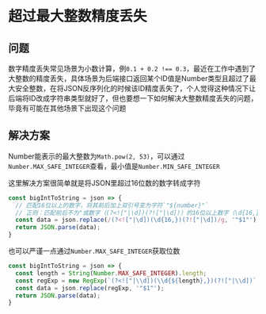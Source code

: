 # 超过最大整数精度丢失

## 问题

数字精度丢失常见场景为小数计算，例`0.1 + 0.2 !== 0.3`，最近在工作中遇到了大整数的精度丢失，具体场景为后端接口返回某个ID值是Number类型且超过了最大安全整数，在将JSON反序列化的时候该ID精度丢失了，个人觉得这种情况下让后端将ID改成字符串类型就好了，但也要想一下如何解决大整数精度丢失的问题，毕竟有可能在其他场景下出现这个问题

## 解决方案

Number能表示的最大整数为`Math.pow(2, 53)`，可以通过`Number.MAX_SAFE_INTEGER`查看，最小值是`Number.MIN_SAFE_INTEGER`

这里解决方案很简单就是将JSON里超过16位数的数字转成字符

```javascript
const bigIntToString = json => {
  // 匹配16位以上的数字，将其前后加上双引号变为字符`"${number}"`
  // 正则：匹配前后不为"或数字（(?<!["|\d])(?!["|\d])）的16位以上数字（\d{16,}）
  const data = json.replace(/(?<!["|\d])(\d{16,})(?!["|\d])/g, '"$1"');
  return JSON.parse(data);
}
```

也可以严谨一点通过`Number.MAX_SAFE_INTEGER`获取位数

```javascript
const bigIntToString = json => {
  const length = String(Number.MAX_SAFE_INTEGER).length;
  const regExp = new RegExp(`(?<!["|\\d])(\\d{${length},})(?!["|\\d])`, 'g');
  const data = json.replace(regExp, '"$1"');
  return JSON.parse(data);
}
```
